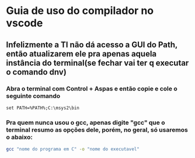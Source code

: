 # Guia de uso do compilador no vscode

## Infelizmente a TI não dá acesso a GUI do Path, então atualizarem ele pra apenas aquela instância do terminal(se fechar vai ter q executar o comando dnv)

### Abra o terminal com Control + Aspas e então copie e cole o seguinte comando

```batch
set PATH=%PATH%;C:\msys2\bin
```
### Pra quem nunca usou o gcc, apenas digite "gcc" que o terminal resumo as opções dele, porém, no geral, só usaremos o abaixo:

```bash
gcc "nome do programa em C" -o "nome do executavel"
```